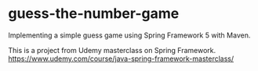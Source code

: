 # guess-the-number-game
Implementing a simple guess game using Spring Framework 5 with Maven.

This is a project from Udemy masterclass on Spring Framework.
https://www.udemy.com/course/java-spring-framework-masterclass/
